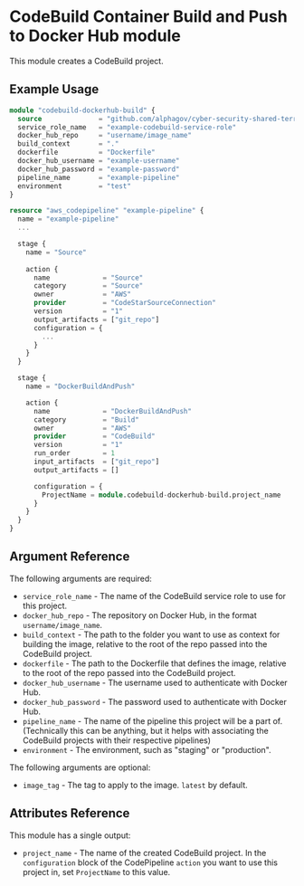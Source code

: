 # CodeBuild Container Build and Push to Docker Hub module

This module creates a CodeBuild project.

## Example Usage
```terraform
module "codebuild-dockerhub-build" {
  source              = "github.com/alphagov/cyber-security-shared-terraform-modules//codebuild/codebuild_project_container_build_docker_hub"
  service_role_name   = "example-codebuild-service-role"
  docker_hub_repo     = "username/image_name"
  build_context       = "."
  dockerfile          = "Dockerfile"
  docker_hub_username = "example-username"
  docker_hub_password = "example-password"
  pipeline_name       = "example-pipeline"
  environment         = "test"
}

resource "aws_codepipeline" "example-pipeline" {
  name = "example-pipeline"
  ...

  stage {
    name = "Source"
    
    action {
      name             = "Source"
      category         = "Source"
      owner            = "AWS"
      provider         = "CodeStarSourceConnection"
      version          = "1"
      output_artifacts = ["git_repo"]
      configuration = {
        ...
      }
    }
  }

  stage {
    name = "DockerBuildAndPush"

    action {
      name             = "DockerBuildAndPush"
      category         = "Build"
      owner            = "AWS"
      provider         = "CodeBuild"
      version          = "1"
      run_order        = 1
      input_artifacts  = ["git_repo"]
      output_artifacts = []

      configuration = {
        ProjectName = module.codebuild-dockerhub-build.project_name
      }
    }
  }
}
```

## Argument Reference
The following arguments are required:
- `service_role_name` - The name of the CodeBuild service role to use for this project.
- `docker_hub_repo` - The repository on Docker Hub, in the format `username/image_name`.
- `build_context` - The path to the folder you want to use as context for building the image,
  relative to the root of the repo passed into the CodeBuild project.
- `dockerfile` - The path to the Dockerfile that defines the image, relative to the root of the repo
  passed into the CodeBuild project.
- `docker_hub_username` - The username used to authenticate with Docker Hub.
- `docker_hub_password` - The password used to authenticate with Docker Hub.
- `pipeline_name` - The name of the pipeline this project will be a part of. (Technically this can
  be anything, but it helps with associating the CodeBuild projects with their respective pipelines)
- `environment` - The environment, such as "staging" or "production".

The following arguments are optional:
- `image_tag` - The tag to apply to the image. `latest` by default.

## Attributes Reference
This module has a single output:
- `project_name` - The name of the created CodeBuild project. In the `configuration` block of the
  CodePipeline `action` you want to use this project in, set `ProjectName` to this value.
